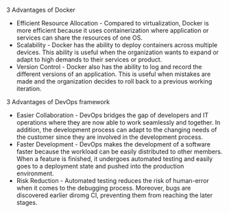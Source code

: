 3 Advantages of Docker

* Efficient Resource Allocation - Compared to virtualization, Docker is more efficient because it uses containerization where application or services can share the resources of one OS.
* Scalability - Docker has the ability to deploy containers across multiple devices. This ability is useful when the organization wants to expand or adapt to high demands to their services or product.
* Version Control - Docker also has the ability to log and record the different versions of an application. This is useful when mistakes are made and the organization decides to roll back to a previous working iteration.

3 Advantages of DevOps framework
* Easier Collaboration - DevOps bridges the gap of developers and IT operations where they are now able to work seamlessly and together. In addition, the development process can adapt to the changing needs of the customer since they are involved in the development process.
* Faster Development - DevOps makes the development of a software faster because the workload can be easily distributed to other members. When a feature is finished, it undergoes automated testing and easily goes to a deployment state and pushed into the production environment.
* Risk Reduction - Automated testing reduces the risk of human-error when it comes to the debugging process. Moreover, bugs are discovered earlier diromg CI, preventing them from reaching the later stages.